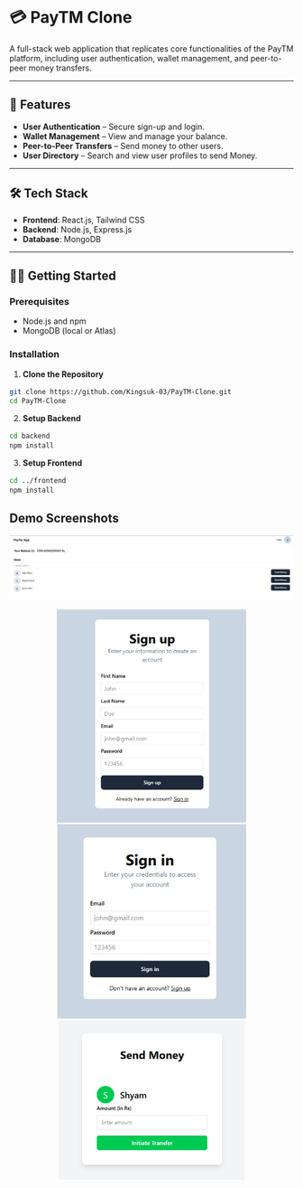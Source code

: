 
# 💳 PayTM Clone

A full-stack web application that replicates core functionalities of the PayTM platform, including user authentication, wallet management, and peer-to-peer money transfers.

---

## 🚀 Features

- **User Authentication** – Secure sign-up and login.
- **Wallet Management** – View and manage your balance.
- **Peer-to-Peer Transfers** – Send money to other users.
- **User Directory** – Search and view user profiles to send Money.

---

## 🛠️ Tech Stack

- **Frontend**: React.js, Tailwind CSS
- **Backend**: Node.js, Express.js
- **Database**: MongoDB
---

## 🧑‍💻 Getting Started

### Prerequisites

- Node.js and npm
- MongoDB (local or Atlas)

### Installation

1. **Clone the Repository**

```bash
git clone https://github.com/Kingsuk-03/PayTM-Clone.git
cd PayTM-Clone
```
2. **Setup Backend**

```bash
cd backend
npm install
```
3. **Setup Frontend**

```bash
cd ../frontend
npm install
```
## Demo Screenshots
<!-- Top Preview Image -->
<p align="center">
  <img src="./Previews/dashboard.png" alt="Main Preview" width="full"/>
</p>

<!-- Side-by-side Preview Images -->
<p align="center">
  <img src="./Previews/Signup.png" alt="Preview 2" width="336"/>
  <img src="./Previews/Signin.png" alt="Preview 3" width="335"/>
  <img src="./Previews/SendMonay.png" alt="Preview 4" width="330"/>
</p>

